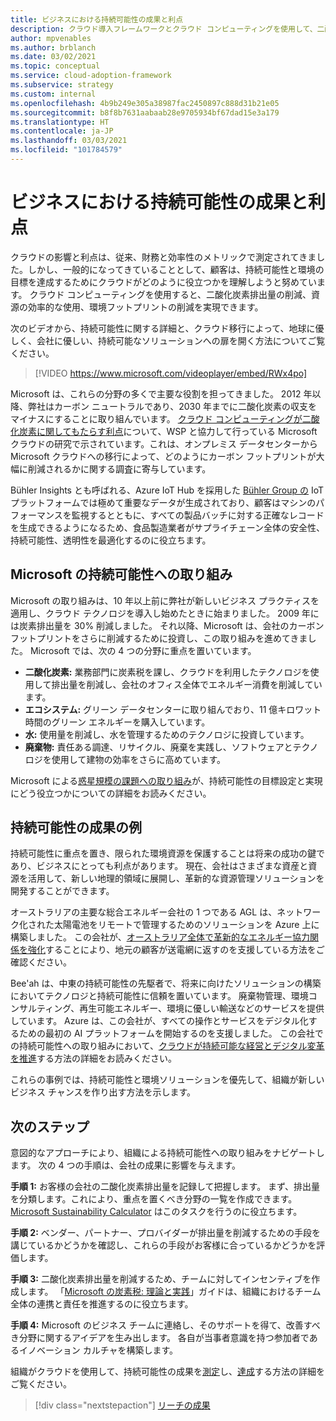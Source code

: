 ```yaml
---
title: ビジネスにおける持続可能性の成果と利点
description: クラウド導入フレームワークとクラウド コンピューティングを使用して、二酸化炭素排出量の削減、資源の効率的な使用、環境フットプリントの削減を実現する方法を確認します。
author: mpvenables
ms.author: brblanch
ms.date: 03/02/2021
ms.topic: conceptual
ms.service: cloud-adoption-framework
ms.subservice: strategy
ms.custom: internal
ms.openlocfilehash: 4b9b249e305a38987fac2450897c888d31b21e05
ms.sourcegitcommit: b8f8b7631aabaab28e9705934bf67dad15e3a179
ms.translationtype: HT
ms.contentlocale: ja-JP
ms.lasthandoff: 03/03/2021
ms.locfileid: "101784579"
---
```

<!-- docutune:casing AGL WSP -->
<!-- cSpell:ignore AGL Bee'ah WSP -->

# <a name="sustainability-outcomes-and-benefits-for-business"></a>ビジネスにおける持続可能性の成果と利点

クラウドの影響と利点は、従来、財務と効率性のメトリックで測定されてきました。しかし、一般的になってきていることとして、顧客は、持続可能性と環境の目標を達成するためにクラウドがどのように役立つかを理解しようと努めています。 クラウド コンピューティングを使用すると、二酸化炭素排出量の削減、資源の効率的な使用、環境フットプリントの削減を実現できます。

次のビデオから、持続可能性に関する詳細と、クラウド移行によって、地球に優しく、会社に優しい、持続可能なソリューションへの扉を開く方法についてご覧ください。
<!-- markdownlint-disable MD034 -->

> [!VIDEO https://www.microsoft.com/videoplayer/embed/RWx4po]

<!-- markdownlint-enable MD034 -->

Microsoft は、これらの分野の多くで主要な役割を担ってきました。 2012 年以降、弊社はカーボン ニュートラルであり、2030 年までに二酸化炭素の収支をマイナスにすることに取り組んでいます。 [クラウド コンピューティングが二酸化炭素に関してもたらす利点](https://download.microsoft.com/download/7/3/9/739BC4AD-A855-436E-961D-9C95EB51DAF9/Microsoft_Cloud_Carbon_Study_2018.pdf)について、WSP と協力して行っている Microsoft クラウドの研究で示されています。これは、オンプレミス データセンターから Microsoft クラウドへの移行によって、どのようにカーボン フットプリントが大幅に削減されるかに関する調査に寄与しています。

<!-- docutune:casing "Bühler Insights" -->

Bühler Insights とも呼ばれる、Azure IoT Hub を採用した [Bühler Group の](https://customers.microsoft.com/story/730776-buhler-group-consumer-goods-azure-iot-germany) IoT プラットフォームでは極めて重要なデータが生成されており、顧客はマシンのパフォーマンスを監視するとともに、すべての製品バッチに対する正確なレコードを生成できるようになるため、食品製造業者がサプライチェーン全体の安全性、持続可能性、透明性を最適化するのに役立ちます。

## <a name="the-microsoft-sustainability-journey"></a>Microsoft の持続可能性への取り組み

Microsoft の取り組みは、10 年以上前に弊社が新しいビジネス プラクティスを適用し、クラウド テクノロジを導入し始めたときに始まりました。 2009 年には炭素排出量を 30% 削減しました。 それ以降、Microsoft は、会社のカーボン フットプリントをさらに削減するために投資し、この取り組みを進めてきました。 Microsoft では、次の 4 つの分野に重点を置いています。

- **二酸化炭素:** 業務部門に炭素税を課し、クラウドを利用したテクノロジを使用して排出量を削減し、会社のオフィス全体でエネルギー消費を削減しています。
- **エコシステム:** グリーン データセンターに取り組んでおり、11 億キロワット時間のグリーン エネルギーを購入しています。
- **水:** 使用量を削減し、水を管理するためのテクノロジに投資しています。
- **廃棄物:** 責任ある調達、リサイクル、廃棄を実践し、ソフトウェアとテクノロジを使用して建物の効率をさらに高めています。

Microsoft による[惑星規模の課題への取り組み](https://www.microsoft.com/sustainability/approach)が、持続可能性の目標設定と実現にどう役立つかについての詳細をお読みください。

## <a name="examples-of-sustainability-outcomes"></a>持続可能性の成果の例

持続可能性に重点を置き、限られた環境資源を保護することは将来の成功の鍵であり、ビジネスにとっても利点があります。 現在、会社はさまざまな資産と資源を活用して、新しい地理的領域に展開し、革新的な資源管理ソリューションを開発することができます。

オーストラリアの主要な総合エネルギー会社の 1 つである AGL は、ネットワーク化された太陽電池をリモートで管理するためのソリューションを Azure 上に構築しました。 この会社が、[オーストラリア全体で革新的なエネルギー協力関係を強化](https://customers.microsoft.com/doclink/847171-agl-energy-azure-en-australia)することにより、地元の顧客が送電網に返すのを支援している方法をご確認ください。

Bee'ah は、中東の持続可能性の先駆者で、将来に向けたソリューションの構築においてテクノロジと持続可能性に信頼を置いています。 廃棄物管理、環境コンサルティング、再生可能エネルギー、環境に優しい輸送などのサービスを提供しています。 Azure は、この会社が、すべての操作とサービスをデジタル化するための最初の AI プラットフォームを開始するのを支援しました。 この会社での持続可能性への取り組みにおいて、[クラウドが持続可能な経営とデジタル変革を推進](https://customers.microsoft.com/doclink/739894-beeah-sharjah-environment-professional-services-azure-united-arab-emirates)する方法の詳細をお読みください。

これらの事例では、持続可能性と環境ソリューションを優先して、組織が新しいビジネス チャンスを作り出す方法を示します。

## <a name="next-steps"></a>次のステップ

意図的なアプローチにより、組織による持続可能性への取り組みをナビゲートします。 次の 4 つの手順は、会社の成果に影響を与えます。

**手順 1:** お客様の会社の二酸化炭素排出量を記録して把握します。 まず、排出量を分類します。これにより、重点を置くべき分野の一覧を作成できます。 [Microsoft Sustainability Calculator](https://www.microsoft.com/sustainability/sustainability-guide/sustainability-calculator) はこのタスクを行うのに役立ちます。

**手順 2:** ベンダー、パートナー、プロバイダーが排出量を削減するための手段を講じているかどうかを確認し、これらの手段がお客様に合っているかどうかを評価します。

**手順 3:** 二酸化炭素排出量を削減するため、チームに対してインセンティブを作成します。 「[Microsoft の炭素税: 理論と実践](https://download.microsoft.com/documents/en-us/csr/environment/microsoft_carbon_fee_guide.pdf)」ガイドは、組織におけるチーム全体の連携と責任を推進するのに役立ちます。

**手順 4:** Microsoft のビジネス チームに連絡し、そのサポートを得て、改善すべき分野に関するアイデアを生み出します。 各自が当事者意識を持つ参加者であるイノベーション カルチャを構築します。

組織がクラウドを使用して、持続可能性の成果を[測定](./okr.md)し、[達成](./reach-outcomes.md)する方法の詳細をご覧ください。

> [!div class="nextstepaction"]
> [リーチの成果](./reach-outcomes.md)
